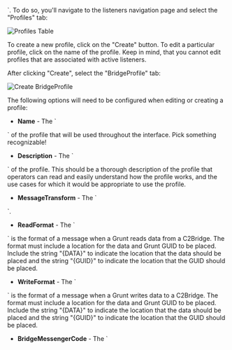 `. To do so, you'll navigate to the listeners navigation page and select the "Profiles" tab:

![Profiles Table](https://github.com/cobbr/Covenant/wiki/images/covenant-gui-profiles.png)

To create a new profile, click on the "Create" button. To edit a particular profile, click on the name of the profile. Keep in mind, that you cannot edit profiles that are associated with active listeners.

After clicking "Create", select the "BridgeProfile" tab:

![Create BridgeProfile](https://github.com/cobbr/Covenant/wiki/images/covenant-gui-bridgeprofilecreate.png)

The following options will need to be configured when editing or creating a profile:

* **Name** - The `

` of the profile that will be used throughout the interface. Pick something recognizable!
* **Description** - The `

` of the profile. This should be a thorough description of the profile that operators can read and easily understand how the profile works, and the use cases for which it would be appropriate to use the profile. 
* **MessageTransform** - The `

`.
* **ReadFormat** - The `

` is the format of a message when a Grunt reads data from a C2Bridge. The format must include a location for the data and Grunt GUID to be placed. Include the string "{DATA}" to indicate the location that the data should be placed and the string "{GUID}" to indicate the location that the GUID should be placed.
* **WriteFormat** - The `

` is the format of a message when a Grunt writes data to a C2Bridge. The format must include a location for the data and Grunt GUID to be placed. Include the string "{DATA}" to indicate the location that the data should be placed and the string "{GUID}" to indicate the location that the GUID should be placed.
* **BridgeMessengerCode** - The `

